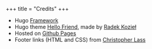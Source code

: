 +++
title = "Credits"
+++



-  Hugo [Framework](https://gohugo.io/)
-  Hugo theme [Hello Friend](https://github.com/panr/hugo-theme-hello-friend), made by [Radek Kozieł](https://github.com/panr)
-  Hosted on [Github Pages](https://pages.github.com/)
-  Footer links (HTML and CSS) from [Christopher Lass](https://arubacao.com/)


